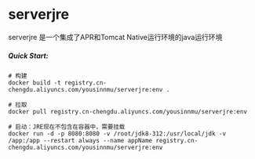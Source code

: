# serverjre
serverjre 是一个集成了APR和Tomcat Native运行环境的java运行环境

##### Quick Start:
```shell script
# 构建
docker build -t registry.cn-chengdu.aliyuncs.com/yousinnmu/serverjre:env .

# 拉取
docker pull registry.cn-chengdu.aliyuncs.com/yousinnmu/serverjre:env

# 启动：JRE现在不包含在容器中，需要挂载
docker run -d -p 8080:8080 -v /root/jdk8-312:/usr/local/jdk -v /app:/app --restart always --name appName registry.cn-chengdu.aliyuncs.com/yousinnmu/serverjre:env
```
